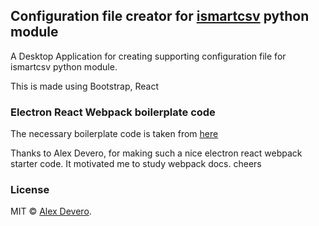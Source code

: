 ## Configuration file creator for [ismartcsv](https://github.com/jeldikk/ismartcsv) python module

A Desktop Application for creating supporting configuration file for ismartcsv python module. 

This is made using
Bootstrap, React

### Electron React Webpack boilerplate code

The necessary boilerplate code is taken from [here](
https://github.com/alexdevero/electron-react-webpack-boilerplate)

Thanks to Alex Devero, for making such a nice electron react webpack starter code. It motivated me to study webpack docs. cheers
### License

MIT © [Alex Devero](https://alexdevero.com).


